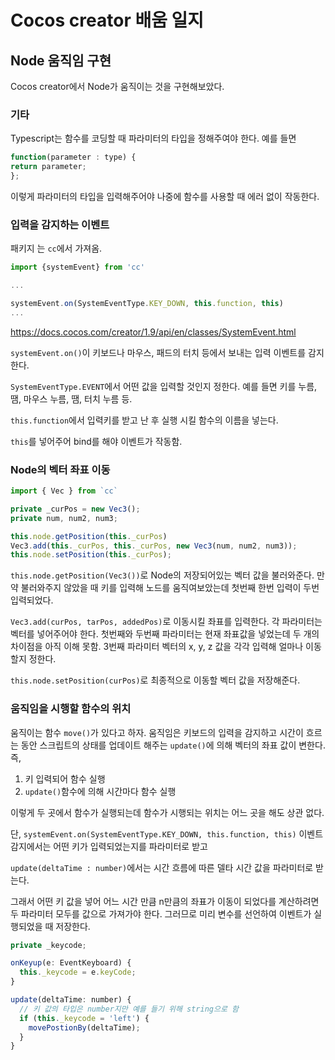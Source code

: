 # Cocos creator 배움 일지

## Node 움직임 구현
Cocos creator에서 Node가 움직이는 것을 구현해보았다.

### 기타
Typescript는 함수를 코딩할 때 파라미터의 타입을 정해주여야 한다. 예를 들면

```js
function(parameter : type) {
return parameter;
};
```
이렇게 파라미터의 타입을 입력해주어야 나중에 함수를 사용할 때 에러 없이 작동한다.

### 입력을 감지하는 이벤트
패키지 는 `cc`에서 가져옴.

```js
import {systemEvent} from 'cc'

...

systemEvent.on(SystemEventType.KEY_DOWN, this.function, this)        
...
```

https://docs.cocos.com/creator/1.9/api/en/classes/SystemEvent.html

`systemEvent.on()`이 키보드나 마우스, 패드의 터치 등에서 보내는 입력 이벤트를 감지한다.

`SystemEventType.EVENT`에서 어떤 값을 입력할 것인지 정한다. 예를 들면 키를 누름, 땜, 마우스 누름, 땜, 터치 누름 등.

`this.function`에서 입력키를 받고 난 후 실행 시킬 함수의 이름을 넣는다.

`this`를 넣어주어 bind를 해야 이벤트가 작동함.

### Node의 벡터 좌표 이동

```js
import { Vec } from `cc`

private _curPos = new Vec3();
private num, num2, num3;

this.node.getPosition(this._curPos)
Vec3.add(this._curPos, this._curPos, new Vec3(num, num2, num3));  
this.node.setPosition(this._curPos);
```

`this.node.getPosition(Vec3())`로 Node의 저장되어있는 벡터 값을 불러와준다. 만약 불러와주지 않았을 때 키를 입력해 노드를 움직여보았는데 첫번째 한번 입력이 두번 입력되었다.

`Vec3.add(curPos, tarPos, addedPos)`로 이동시킬 좌표를 입력한다. 각 파라미터는 벡터를 넣어주어야 한다. 첫번째와 두번째 파라미터는 현재 좌표값을 넣었는데 두 개의 차이점을 아직 이해 못함. 3번째 파라미터 벡터의 x, y, z 값을 각각 입력해 얼마나 이동할지 정한다.

`this.node.setPosition(curPos)`로 최종적으로 이동할 벡터 값을 저장해준다.

### 움직임을 시행할 함수의 위치
움직이는 함수 `move()`가 있다고 하자. 움직임은 키보드의 입력을 감지하고 시간이 흐르는 동안 스크립트의 상태를 업데이트 해주는 `update()`에 의해 벡터의 좌표 값이 변한다. 즉,

1.  키 입력되어 함수 실행
2. `update()`함수에 의해 시간마다 함수 실행

이렇게 두 곳에서 함수가 실행되는데 함수가 시행되는 위치는 어느 곳을 해도 상관 없다. 

단, `systemEvent.on(SystemEventType.KEY_DOWN, this.function, this)` 이벤트 감지에서는 어떤 키가 입력되었는지를 파라미터로 받고

`update(deltaTime : number)`에서는 시간 흐름에 따른 델타 시간 값을 파라미터로 받는다.

그래서 어떤 키 값을 넣어 어느 시간 만큼 n만큼의 좌표가 이동이 되었다를 계산하려면 두 파라미터 모두를 값으로 가져가야 한다. 그러므로 미리 변수를 선언하여 이벤트가 실행되었을 때 저장한다.

```js
private _keycode;

onKeyup(e: EventKeyboard) {
  this._keycode = e.keyCode;
}

update(deltaTime: number) {
  // 키 값의 타입은 number지만 예를 들기 위해 string으로 함
  if (this._keycode = 'left') {
    movePostionBy(deltaTime);
  }
}
```

